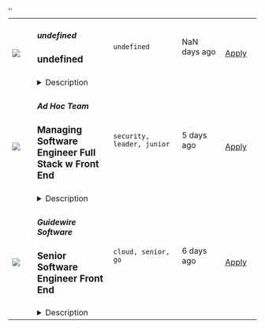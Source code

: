 <table><tr>
            <td width="100" height="100" rowspan="2">
                <img src=undefined>
            </td>
            <td width="300">
                <h5>undefined</h5>
                <h3>undefined</h3>
            </td>
            <td width="300">
                <code>undefined</code>
            </td>
            <td width="200">
            <text>NaN days ago</text>
            </td>
            <td width="100" rowspan="2">
            <a href=undefined align="right" target="_blank">Apply</a>
            </td>
        </tr>
        <tr>
            <td colspan="3">
            <details><summary>Description</summary>
            undefined
            </details>
            </td>
        </tr>,<tr>
            <td width="100" height="100" rowspan="2">
                <img src=https://remoteok.com/assets/img/jobs/78d4554287217a0b87db921552fea39d1657157407.png>
            </td>
            <td width="300">
                <h5>Ad Hoc Team</h5>
                <h3>
					Managing Software Engineer Full Stack w Front End				</h3>
            </td>
            <td width="300">
                <code>security, leader, junior</code>
            </td>
            <td width="200">
            <text>5 days ago</text>
            </td>
            <td width="100" rowspan="2">
            <a href=https://remoteOK.com/jobs/111563 align="right" target="_blank">Apply</a>
            </td>
        </tr>
        <tr>
            <td colspan="3">
            <details><summary>Description</summary>
            <p><strong>This is a fully remote position.&nbsp;</strong></p><p><strong>Work on things that matter</strong><strong><br></strong><span style="font-weight: 400;">Ad Hoc is a digital services company that helps the federal government better serve people. Our teams use modern, agile methods to design and engineer government systems that connect Veterans with services, bring affordable health care to millions of people, and support important programs like Head Start. And as we work to make critical government services intuitive, accessible, and human-centered, weâre also changing how the government thinks about and uses technology. If you thrive on change, want to help close the gap between consumer expectations and government services, and can see the possibilities in ambiguity, then we want you here with us.&nbsp;</span></p><p><strong>What matters most</strong><span style="font-weight: 400;"><br></span><span style="font-weight: 400;">Ad Hoc operates according to our commitment to inclusivity, acceptance, accountability, and humility. We arenât heroes. We believe in missions larger than our individual selves and leave our egos at the door, learn from our mistakes, and iterate </span><span style="font-weight: 400;">in order to better serve the people in our country</span><span style="font-weight: 400;">. </span><span style="font-weight: 400;">We prioritize building teams that represent the diversity of the people our government serves.</span><span style="font-weight: 400;"> We love the challenge of government-size projects. We want to bring skills to federal agencies, help them better meet the needs of their users, and close the gap between consumer expectations and government.&nbsp;</span></p><p><strong>Built for a remote life</strong><span style="font-weight: 400;"><br></span><span style="font-weight: 400;">Ad Hoc is remote-first and remote-always. Weâve designed our culture, communications, and tools to support a nationwide distributed team since the beginning. Being remote by design allows Ad Hoc to be thoughtful and intentional about creating diverse teams and supporting them with a work environment that fits their lives. With a generous PTO policy and Slack channels for every interest (from bird watching to space nerds to parenting) our culture embraces the things happening in your life. Maybe you need to adjust your schedule to care for your family or take a bike ride. At Ad Hoc, thatâs embraced.&nbsp;</span></p><p><span style="font-weight: 400;">The <strong>CMS </strong>business unit covers our work with the Centers for Medicare &amp; Medicaid Services, including </span><a href="http://healthcare.gov/"><span style="font-weight: 400;">HealthCare.gov</span></a><span style="font-weight: 400;">, </span><a href="http://medicare.gov/"><span style="font-weight: 400;">Medicare.gov</span></a><span style="font-weight: 400;">, and the </span><a href="https://bluebutton.cms.gov/"><span style="font-weight: 400;">Blue Button API</span></a><span style="font-weight: 400;">. Our team supports CMS in building and improving online public experiences and APIs that are reliable, accessible, and user-centered. We are deeply embedded within CMS, partnering agency-wide to include with the Office of Communications, Office of Enterprise Data and Analytics, Center for Medicaid and CHIP Services, and Center for Medicare and Medicaid Innovation. Our work includes helping millions of people enroll in healthcare and access Medicare and Medicaid benefits, as well as helping CMS improve the quality of Medicare and Medicaid services for beneficiaries and clinicians.</span></p><h2><em><strong>What youâll do&nbsp;</strong></em></h2><p><em><strong>As an Ad Hoc Managing Software Engineer, youâll be part of a cross-functional team, working closely with stakeholders, product managers, designers, and other engineers. Weâre looking for an engineer to help our teams deliver the very best digital services for the public.</strong></em></p><p><em><strong>Managing Software Engineers are technical experts who work closely supporting both teams and clients through all aspects of the software development cycle - including research, planning, development, and operations. Theyâll draw on their technical background to ensure solutions are developed according to Ad Hocâs values, and help build the capabilities of engineering teams. Theyâre experienced with leading teams, and are comfortable with addressing ambiguity in systems and processes.</strong></em></p><p><em><strong>As a people leader within engineering, you will build, lead, and develop other members from your practice and ensure they adopt and apply the best practices, principles, and values that are important to the health and quality of the engineering practice and to our customers. </strong></em></p><p><em><strong>A Managing Software Engineer is responsible for:</strong></em></p><ul><li style="font-weight: 400;"><em><strong>Ensuring effective engineering delivery on their program or team.</strong></em></li><li style="font-weight: 400;"><em><strong>Writing and delivering performance reviews with reports.</strong></em></li><li style="font-weight: 400;"><em><strong>Developing and presenting monthly reports based on program reporting requirements.</strong></em></li><li style="font-weight: 400;"><em><strong>Shaping the technical direction of their program.&nbsp;</strong></em></li><li style="font-weight: 400;"><em><strong>Managing the technical relationship with the client, and influencing their technical decision-making.&nbsp;</strong></em></li><li style="font-weight: 400;"><em><strong>Periodically meeting with engineers or customer teams in person for strategy discussions and planning.&nbsp;</strong></em></li><li style="font-weight: 400;"><em><strong>Plan, coordinate, and deliver on complex projects without explicit guidance. (Examples of complex projects include major re-architectures or coordination between multiple teams or larger numbers of engineers)</strong></em></li><li style="font-weight: 400;"><em><strong>Defining agendas (including technical direction, goals, and priorities) for a number of adjacent engineers.</strong></em></li><li style="font-weight: 400;"><em><strong>Reducing ambiguity in the systems they touch</strong></em></li><li style="font-weight: 400;"><em><strong>Using effective written communication and presentation skills to communicate existing systems, design decisions, past performance, and major history of projects that theyâve been a part of.&nbsp;</strong></em></li><li style="font-weight: 400;"><em><strong>Managing performance, in terms of both craft and associated competencies relevant to career development, for assigned individuals within engineering. This includes supporting program managers in hiring, onboarding, and conducting 1:1s and annual performance reviews.</strong></em></li><li style="font-weight: 400;"><em><strong>Providing recommendations for pay, performance, and bonuses; escalating performance issues, supporting onboarding and interviews, and making recommendations for internal transfer and KP readiness.&nbsp;</strong></em></li><li style="font-weight: 400;"><em><strong>Providing coaching and development to engineering team members, defining growth goals and development plans with individuals, and creating a culture where team members can learn and evolve.</strong></em></li></ul><h2><em><strong>What we hope you'll bring</strong></em></h2><ul><li style="font-weight: 400;"><em><strong>A minimum of five (5) years of experience in software design and development, architecture, operations</strong></em></li><li style="font-weight: 400;"><em><strong>Experience coaching and guiding a team of Engineering Leads as practice managers</strong></em></li><li style="font-weight: 400;"><em><strong>Experience with GO, React, PostgreSQL</strong></em></li><li style="font-weight: 400;"><em><strong>Experience building backend APIs and authenticated experiences</strong></em></li><li style="font-weight: 400;"><em><strong>Strong focus on engineering quality, reliability and delivery&nbsp;</strong></em></li><li style="font-weight: 400;"><em><strong>Ability to engage non-engineering clients as well as engineering partners about architectural decisions productively</strong></em></li><li style="font-weight: 400;"><em><strong>A commitment to agility, flexibility, and iteration.</strong></em></li><li style="font-weight: 400;"><em><strong>Experience and understanding of at least one agile methodology, such as Scrum, XP, or SAFe.</strong></em></li></ul><p><span style="font-weight: 400;">More than that, our ideal candidate wants to contribute to work that is bigger than themselves and wants to make a difference collaborating with their team. They care deeply about building better products, better relationships, and better trust in each interaction people have with their government. They believe in intuitive, easy-to-use government services. They collaborate well with designers, stakeholders, and other teams. They mentor and guide more junior engineers. Theyâre human-centered.</span></p><p><span style="font-weight: 400;">And if you donât check every box on the list? That doesnât mean you canât help us in our mission to deliver critical government services. Talk to us!</span></p><h2><strong>Some basic requirements</strong></h2><ul><li style="font-weight: 400;"><em><span style="font-weight: 400;">All work must be conducted within the U.S., excluding U.S. territories. Some federal contracts require U.S. citizenship to be eligible for employment.</span></em></li><li style="font-weight: 400;"><em><span style="font-weight: 400;">You must be legally authorized to work in the U.S now and in the future without sponsorship.</span></em></li><li style="font-weight: 400;"><em><span style="font-weight: 400;">As a government contractor, you may be required to obtain a public trust security clearance.</span></em></li><li><em>A minimum of five (5) years of experience in software design and development, architecture, operations</em></li><li><em>Software systems design, architecture and development</em></li><li><em>Mentoring of more junior developers</em></li><li style="font-weight: 400;"><em>Bachelor's Degree in computer Science or other engineering background, or equivalent work experience</em><ul><li style="font-weight: 400;"><em>Four (4) years of additional hands on experience in a relevant field and a high school diploma may be substituted for a Bachelor's degree</em></li></ul></li><li style="font-weight: 400;"><em><span style="font-weight: 400;">Our technical screening involves completing a homework assignment that is then graded blind to remove bias. We do not do tricky, unreliable whiteboarding tests. You can read more about our homework </span><a href="https://homework.adhoc.team/assignments/"><span style="font-weight: 400;">here</span></a><span style="font-weight: 400;">.</span></em></li></ul><p><span style="font-weight: 400;">Learn more about </span><a href="https://www.adhocteam.us/approach/engineering/"><span style="font-weight: 400;">engineering at Ad Hoc</span></a><span style="font-weight: 400;">.</span></p><h2><strong>Benefits</strong></h2><ul><li><span style="font-weight: 400;">Company-subsidized Health, Dental, and Vision Insurance</span></li><li><span style="font-weight: 400;">Use What You Need Vacation Policy</span></li><li>401K with employer match</li><li>Paid parental leave after one year of service</li><li>Continuing education/annual conference attendance stipend</li></ul><p>Ad Hoc LLC is an Equal Opportunity/Affirmative Action Employer. All qualified applicants will receive consideration for employment without regard to race, color, national origin, ancestry, sex, sexual orientation, gender identity or expression, religion, age, pregnancy, disability, work-related injury, covered veteran status, political ideology, marital status, or any other factor that the law protects from employment discrimination.&nbsp;&nbsp;&nbsp;</p><p><span style="font-weight: 400;">In support of theâ¯Colorado Equal Pay Transparency Act, and others like it across the country, Ad Hoc job descriptions feature the starting range we reasonably expect to pay to candidates who would join our team with little to no need for training on the responsibilities we've outlined above. Actual compensation is influenced by a wide range of factors including but not limited to skill set, level of experience, and responsibility. The range of starting pay for this role is $128,183 - $169,065 and information on benefits offered is here. Our recruiters will be happy to answer any questions you may have, and we look forward to learning more about your salary requirements.</span></p>
            </details>
            </td>
        </tr>,<tr>
            <td width="100" height="100" rowspan="2">
                <img src=https://remoteok.com/assets/img/jobs/0f83f944fc666a47dae7a1065f9ed9501656992106.png>
            </td>
            <td width="300">
                <h5>Guidewire Software</h5>
                <h3>
					Senior Software Engineer Front End				</h3>
            </td>
            <td width="300">
                <code>cloud, senior, go</code>
            </td>
            <td width="200">
            <text>6 days ago</text>
            </td>
            <td width="100" rowspan="2">
            <a href=https://remoteOK.com/jobs/111515 align="right" target="_blank">Apply</a>
            </td>
        </tr>
        <tr>
            <td colspan="3">
            <details><summary>Description</summary>
            The Guidewire Claims team is reimagining and creating new claims experiences for insurance providers and millions of people who are submitting insurance claims with our customers. We are building scalable cloud services and web applications that enable our customers to process a multitude of claims simultaneously, gain insights into their business performance, and deliver the best experience to their customers.Â Weâre looking for a front-end engineer passionate about building web experiences and libraries / frameworks while working in a dynamic and collaborative environment.Note:Â Our hiring team is open toÂ remote / telecommuterÂ candidates based in these time zones, e.g. - PST or MST, or CST. The incumbent will work closely with our engineering team based out of our San Mateo, CA headquarters.Â Â Your experience might not precisely match. Your grit, passion, and readiness to learn and grow will stand out, and you might be the one who challenges our assumptions about this role requirements. Apply and join us to build your career with Guidewire! #guidewire#LI-TZÂ About GuidewireGuidewire is the platform P&C insurers trust to engage, innovate, and grow efficiently. We combine digital, core, analytics, and AI to deliver our platform as a cloudÂ service. More than 450 insurers, from new ventures to the largest and most complex in the world,Â run on Guidewire.As a partner to our customers, we continually evolve to enable their success. We are proud of our unparalleled implementation track record with 1000+ successful projects, supported by the largest R&D team and partner ecosystem in the industry. Our Marketplace provides hundreds of add-ons that accelerate integration, localization, and innovation.For more information, please visitÂ www.guidewire.comÂ and follow us on Twitter:Â @Guidewire_PandC.Guidewire Software, Inc. is proud to be an equal opportunity and affirmative action employer. We are committed to an inclusive workplace, and believe that a diversity of perspectives, abilities, and cultures is a key to our success. Qualified applicants will receive consideration without regard to race, color, ancestry, religion, sex, national origin, citizenship, marital status, age, sexual orientation, gender identity, gender expression, veteran status, or disability. All offers are contingent upon passing a criminal history and other background checks where it's applicable to the position.Disability Accommodations and Guidewireâs Appeals Process. Guidewire provides accommodations to the hiring process to create a fair opportunity for candidates with disabilities to contend for open positions. Accommodation requests should be directed to (650) 356-4940 or Accommodations@guidewire.com. If things do not go as hoped, we invite you to use our appeals process. Guidewire promises to independently review any denied accommodation and any decision not to offer you the position. The appeals process is the same in either case. Within five business days of receiving a notice of denial of an accommodation, or receiving a notice of your non-selection for a vacancy, call (650) 356-4940 or e-mail Accommodations@guidewire.com to make an appeal. Guidewire will assign a new decision-maker to review the request and/or hiring decision, who will then notify you in writing of a decision within 10 business days.
            </details>
            </td>
        </tr></table>